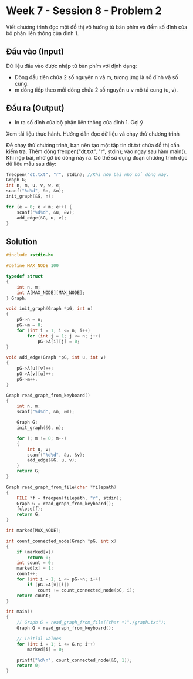 # Week 7 - Session 8 - Problem 2

Viết chương trình đọc một đồ thị vô hướng từ bàn phím và đếm số đỉnh của bộ phận liên thông của đỉnh 1.

## Đầu vào (Input)

Dữ liệu đầu vào được nhập từ bàn phím với định dạng:

- Dòng đầu tiên chứa 2 số nguyên n và m, tương ứng là số đỉnh và số cung.
- m dòng tiếp theo mỗi dòng chứa 2 số nguyên u v mô tả cung (u, v).

## Đầu ra (Output)

- In ra số đỉnh của bộ phận liên thông của đỉnh 1.
Gợi ý

Xem tài liệu thực hành.
Hướng dẫn đọc dữ liệu và chạy thử chương trình

Để chạy thử chương trình, bạn nên tạo một tập tin dt.txt chứa đồ thị cần kiểm tra.
Thêm dòng freopen("dt.txt", "r", stdin); vào ngay sau hàm main(). Khi nộp bài, nhớ gỡ bỏ dòng này ra.
Có thể sử dụng đoạn chương trình đọc dữ liệu mẫu sau đây:

```c
freopen("dt.txt", "r", stdin); //Khi nộp bài nhớ bỏ dòng này.
Graph G;
int n, m, u, v, w, e;
scanf("%d%d", &n, &m);
init_graph(&G, n);

for (e = 0; e < m; e++) {
    scanf("%d%d", &u, &v);
    add_edge(&G, u, v);
}
```

## Solution

```c
#include <stdio.h>

#define MAX_NODE 100

typedef struct
{
    int n, m;
    int A[MAX_NODE][MAX_NODE];
} Graph;

void init_graph(Graph *pG, int n)
{
    pG->n = n;
    pG->m = 0;
    for (int i = 1; i <= n; i++)
        for (int j = 1; j <= n; j++)
            pG->A[i][j] = 0;
}

void add_edge(Graph *pG, int u, int v)
{
    pG->A[u][v]++;
    pG->A[v][u]++;
    pG->m++;
}

Graph read_graph_from_keyboard()
{
    int n, m;
    scanf("%d%d", &n, &m);

    Graph G;
    init_graph(&G, n);

    for (; m != 0; m--)
    {
        int u, v;
        scanf("%d%d", &u, &v);
        add_edge(&G, u, v);
    }
    return G;
}

Graph read_graph_from_file(char *filepath)
{
    FILE *f = freopen(filepath, "r", stdin);
    Graph G = read_graph_from_keyboard();
    fclose(f);
    return G;
}

int marked[MAX_NODE];

int count_connected_node(Graph *pG, int x)
{
    if (marked[x])
        return 0;
    int count = 0;
    marked[x] = 1;
    count++;
    for (int i = 1; i <= pG->n; i++)
        if (pG->A[x][i])
            count += count_connected_node(pG, i);
    return count;
}

int main()
{
    // Graph G = read_graph_from_file((char *)"./graph.txt");
    Graph G = read_graph_from_keyboard();

    // Initial values
    for (int i = 1; i <= G.n; i++)
        marked[i] = 0;

    printf("%d\n", count_connected_node(&G, 1));
    return 0;
}
```
